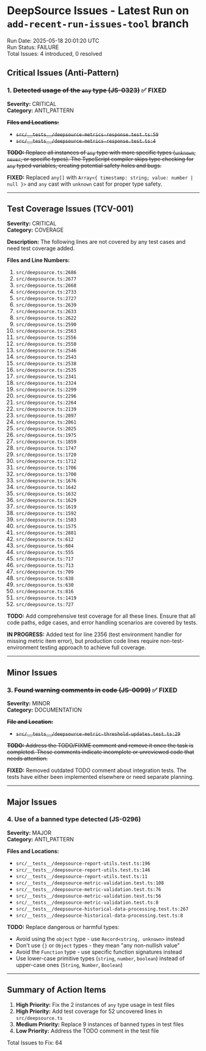 # DeepSource Issues - Latest Run on `add-recent-run-issues-tool` branch

Run Date: 2025-05-18 20:01:20 UTC  
Run Status: FAILURE  
Total Issues: 4 introduced, 0 resolved  

## Critical Issues (Anti-Pattern)

### 1. ~~Detected usage of the `any` type (JS-0323)~~ ✅ FIXED
**Severity:** CRITICAL  
**Category:** ANTI_PATTERN  

~~**Files and Locations:**~~
- ~~`src/__tests__/deepsource-metrics-response.test.ts:59`~~
- ~~`src/__tests__/deepsource-metrics-response.test.ts:4`~~

~~**TODO:** Replace all instances of `any` type with more specific types (`unknown`, `never`, or specific types). The TypeScript compiler skips type checking for `any` typed variables, creating potential safety holes and bugs.~~

**FIXED:** Replaced `any[]` with `Array<{ timestamp: string; value: number | null }>` and `any` cast with `unknown` cast for proper type safety.

---

## Test Coverage Issues (TCV-001)
**Severity:** CRITICAL  
**Category:** COVERAGE  

**Description:** The following lines are not covered by any test cases and need test coverage added.

**Files and Line Numbers:**
1. `src/deepsource.ts:2686`
2. `src/deepsource.ts:2677`
3. `src/deepsource.ts:2668`
4. `src/deepsource.ts:2733`
5. `src/deepsource.ts:2727`
6. `src/deepsource.ts:2639`
7. `src/deepsource.ts:2633`
8. `src/deepsource.ts:2622`
9. `src/deepsource.ts:2590`
10. `src/deepsource.ts:2563`
11. `src/deepsource.ts:2556`
12. `src/deepsource.ts:2550`
13. `src/deepsource.ts:2546`
14. `src/deepsource.ts:2543`
15. `src/deepsource.ts:2538`
16. `src/deepsource.ts:2535`
17. `src/deepsource.ts:2341`
18. `src/deepsource.ts:2324`
19. `src/deepsource.ts:2299`
20. `src/deepsource.ts:2296`
21. `src/deepsource.ts:2264`
22. `src/deepsource.ts:2139`
23. `src/deepsource.ts:2097`
24. `src/deepsource.ts:2061`
25. `src/deepsource.ts:2025`
26. `src/deepsource.ts:1975`
27. `src/deepsource.ts:1859`
28. `src/deepsource.ts:1747`
29. `src/deepsource.ts:1720`
30. `src/deepsource.ts:1712`
31. `src/deepsource.ts:1706`
32. `src/deepsource.ts:1700`
33. `src/deepsource.ts:1676`
34. `src/deepsource.ts:1642`
35. `src/deepsource.ts:1632`
36. `src/deepsource.ts:1629`
37. `src/deepsource.ts:1619`
38. `src/deepsource.ts:1592`
39. `src/deepsource.ts:1583`
40. `src/deepsource.ts:1575`
41. `src/deepsource.ts:2881`
42. `src/deepsource.ts:612`
43. `src/deepsource.ts:604`
44. `src/deepsource.ts:555`
45. `src/deepsource.ts:717`
46. `src/deepsource.ts:713`
47. `src/deepsource.ts:709`
48. `src/deepsource.ts:638`
49. `src/deepsource.ts:630`
50. `src/deepsource.ts:816`
51. `src/deepsource.ts:1419`
52. `src/deepsource.ts:727`

**TODO:** Add comprehensive test coverage for all these lines. Ensure that all code paths, edge cases, and error handling scenarios are covered by tests.

**IN PROGRESS:** Added test for line 2356 (test environment handler for missing metric item error), but production code lines require non-test-environment testing approach to achieve full coverage.

---

## Minor Issues

### 3. ~~Found warning comments in code (JS-0099)~~ ✅ FIXED
**Severity:** MINOR  
**Category:** DOCUMENTATION  

~~**File and Location:**~~
- ~~`src/__tests__/deepsource-metric-threshold-updates.test.ts:29`~~

~~**TODO:** Address the TODO/FIXME comment and remove it once the task is completed. These comments indicate incomplete or unreviewed code that needs attention.~~

**FIXED:** Removed outdated TODO comment about integration tests. The tests have either been implemented elsewhere or need separate planning.

---

## Major Issues

### 4. Use of a banned type detected (JS-0296)
**Severity:** MAJOR  
**Category:** ANTI_PATTERN  

**Files and Locations:**
- `src/__tests__/deepsource-report-utils.test.ts:196`
- `src/__tests__/deepsource-report-utils.test.ts:146`
- `src/__tests__/deepsource-report-utils.test.ts:11`
- `src/__tests__/deepsource-metric-validation.test.ts:108`
- `src/__tests__/deepsource-metric-validation.test.ts:76`
- `src/__tests__/deepsource-metric-validation.test.ts:56`
- `src/__tests__/deepsource-metric-validation.test.ts:8`
- `src/__tests__/deepsource-historical-data-processing.test.ts:267`
- `src/__tests__/deepsource-historical-data-processing.test.ts:8`

**TODO:** Replace dangerous or harmful types:
- Avoid using the `object` type - use `Record<string, unknown>` instead
- Don't use `{}` or `Object` types - they mean "any non-nullish value"
- Avoid the `Function` type - use specific function signatures instead
- Use lower-case primitive types (`string`, `number`, `boolean`) instead of upper-case ones (`String`, `Number`, `Boolean`)

---

## Summary of Action Items

1. **High Priority:** Fix the 2 instances of `any` type usage in test files
2. **High Priority:** Add test coverage for 52 uncovered lines in `src/deepsource.ts`
3. **Medium Priority:** Replace 9 instances of banned types in test files
4. **Low Priority:** Address the TODO comment in the test file

Total Issues to Fix: 64
